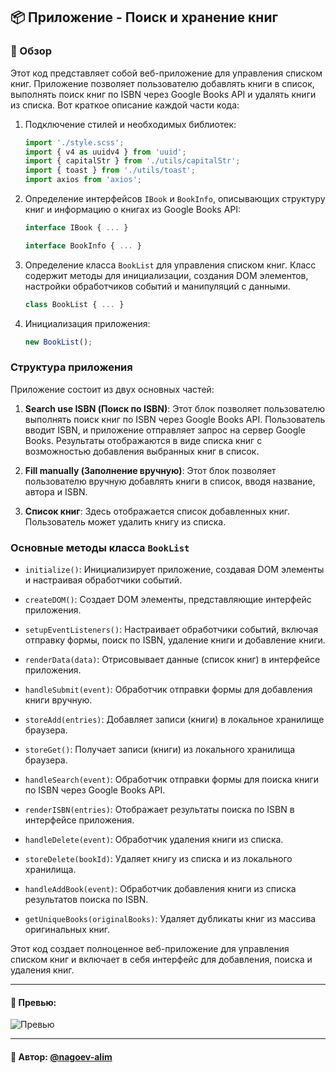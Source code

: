 ## 📦 Приложение - Поиск и хранение книг

### 🚀 Обзор
Этот код представляет собой веб-приложение для управления списком книг. Приложение позволяет пользователю добавлять книги в список, выполнять поиск книг по ISBN через Google Books API и удалять книги из списка. Вот краткое описание каждой части кода:

1. Подключение стилей и необходимых библиотек:

   ```javascript
   import './style.scss';
   import { v4 as uuidv4 } from 'uuid';
   import { capitalStr } from './utils/capitalStr';
   import { toast } from './utils/toast';
   import axios from 'axios';
   ```

2. Определение интерфейсов `IBook` и `BookInfo`, описывающих структуру книг и информацию о книгах из Google Books API:

   ```javascript
   interface IBook { ... }

   interface BookInfo { ... }
   ```

3. Определение класса `BookList` для управления списком книг. Класс содержит методы для инициализации, создания DOM элементов, настройки обработчиков событий и манипуляций с данными.

   ```javascript
   class BookList { ... }
   ```

4. Инициализация приложения:

   ```javascript
   new BookList();
   ```

### Структура приложения

Приложение состоит из двух основных частей:

1. **Search use ISBN (Поиск по ISBN)**: Этот блок позволяет пользователю выполнять поиск книг по ISBN через Google Books API. Пользователь вводит ISBN, и приложение отправляет запрос на сервер Google Books. Результаты отображаются в виде списка книг с возможностью добавления выбранных книг в список.

2. **Fill manually (Заполнение вручную)**: Этот блок позволяет пользователю вручную добавлять книги в список, вводя название, автора и ISBN.

3. **Список книг**: Здесь отображается список добавленных книг. Пользователь может удалить книгу из списка.

### Основные методы класса `BookList`

- `initialize()`: Инициализирует приложение, создавая DOM элементы и настраивая обработчики событий.

- `createDOM()`: Создает DOM элементы, представляющие интерфейс приложения.

- `setupEventListeners()`: Настраивает обработчики событий, включая отправку формы, поиск по ISBN, удаление книги и добавление книги.

- `renderData(data)`: Отрисовывает данные (список книг) в интерфейсе приложения.

- `handleSubmit(event)`: Обработчик отправки формы для добавления книги вручную.

- `storeAdd(entries)`: Добавляет записи (книги) в локальное хранилище браузера.

- `storeGet()`: Получает записи (книги) из локального хранилища браузера.

- `handleSearch(event)`: Обработчик отправки формы для поиска книги по ISBN через Google Books API.

- `renderISBN(entries)`: Отображает результаты поиска по ISBN в интерфейсе приложения.

- `handleDelete(event)`: Обработчик удаления книги из списка.

- `storeDelete(bookId)`: Удаляет книгу из списка и из локального хранилища.

- `handleAddBook(event)`: Обработчик добавления книги из списка результатов поиска по ISBN.

- `getUniqueBooks(originalBooks)`: Удаляет дубликаты книг из массива оригинальных книг.

Этот код создает полноценное веб-приложение для управления списком книг и включает в себя интерфейс для добавления, поиска и удаления книг.

---

#### 🌄 Превью:

![Превью](https://lh3.googleusercontent.com/drive-viewer/AITFw-yjfMwPUbvQ66Wq8ATrd0XwLySar0FDsyixaR3AQTmO1_FCvw7GUd6jg_eoXEVNO3tGqSAkm6K5IWB7U3mTo9rochw7=s1600)


-----

#### 🙌 Автор: [@nagoev-alim](https://github.com/nagoev-alim)


